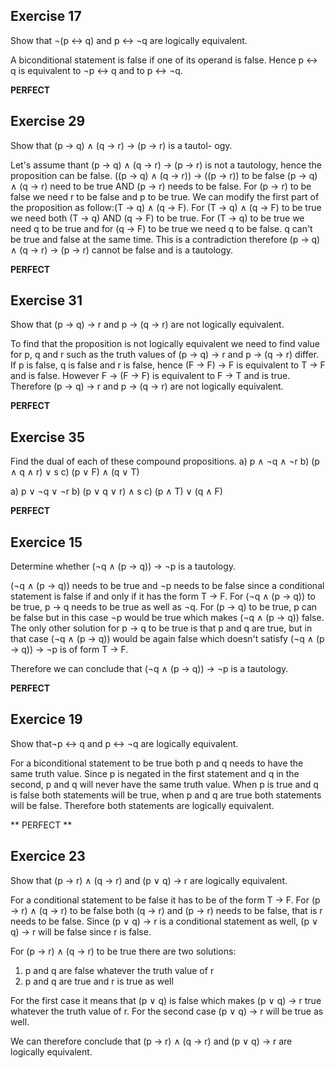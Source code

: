 ## Exercise 17

Show that ¬(p ↔ q) and p ↔ ¬q are logically equivalent.

A biconditional statement is false if one of its operand is false. Hence  p ↔ q is equivalent to ¬p ↔ q and to p ↔ ¬q.

**PERFECT**

## Exercise 29

Show that (p → q) ∧ (q → r) → (p → r) is a tautol-
ogy.

Let's assume thant (p → q) ∧ (q → r) → (p → r) is not a tautology, hence the proposition can be false.
((p → q) ∧ (q → r)) → ((p → r)) to be false (p → q) ∧ (q → r) need to be true AND (p → r) needs to be false.
For (p → r) to be false we need r to be false and p to be true. We can modify the first part of the proposition as follow:(T → q) ∧ (q → F).
For (T → q) ∧ (q → F) to be true we need both (T → q) AND (q → F) to be true.
For (T → q) to be true we need q to be true and for (q → F) to be true we need q to be false.
q can't be true and false at the same time. This is a contradiction therefore (p → q) ∧ (q → r) → (p → r) cannot be false and is a tautology.

**PERFECT**

## Exercise 31

Show that (p → q) → r and p → (q → r) are not logically equivalent.

To find that the proposition is not logically equivalent we need to find value for p, q and r such as the truth values of (p → q) → r and p → (q → r) differ.
If p is false, q is false and r is false, hence (F → F) → F is equivalent to T → F and is false. However F → (F → F) is equivalent to F → T and is true.
Therefore (p → q) → r and p → (q → r) are not logically equivalent.

**PERFECT**

## Exercise 35

Find the dual of each of these compound propositions.
a) p ∧ ¬q ∧ ¬r 
b) (p ∧ q ∧ r) ∨ s
c) (p ∨ F) ∧ (q ∨ T)

a) p ∨ ¬q ∨ ¬r 
b) (p ∨ q ∨ r) ∧ s
c) (p ∧ T) ∨ (q ∧ F)

**PERFECT**

## Exercice 15

Determine whether (¬q ∧ (p → q)) → ¬p is a tautology.

(¬q ∧ (p → q)) needs to be true and ¬p needs to be false since a conditional statement is false if and only if it has the form T → F.
For (¬q ∧ (p → q)) to be true, p → q needs to be true as well as ¬q.
For (p → q) to be true, p can be false but in this case ¬p would be true which makes (¬q ∧ (p → q)) false.
The only other solution for p → q to be true is that p and q are true, but in that case (¬q ∧ (p → q)) would be again false which doesn't satisfy (¬q ∧ (p → q)) → ¬p  is of form T -> F.

Therefore we can conclude that (¬q ∧ (p → q)) → ¬p is a tautology.

**PERFECT**

## Exercice 19

Show that¬p ↔ q and p ↔ ¬q are logically equivalent.

For a biconditional statement to be true both p and q needs to have the same truth value. Since p is negated in the first statement and q in the second, p and q will never have the same truth value. When p is true and q is false both statements will be true, when p and q are true both statements will be false. Therefore both statements are logically equivalent.

** PERFECT **

## Exercice 23

Show that (p → r) ∧ (q → r) and (p ∨ q) → r are logically equivalent.

For a conditional statement to be false it has to be of the form T → F. 
For (p → r) ∧ (q → r) to be false both (q → r) and (p → r) needs to be false, that is r needs to be false.
Since (p ∨ q) → r is a conditional statement as well, (p ∨ q) → r will be false since r is false.

For (p → r) ∧ (q → r) to be true there are two solutions:
1. p and q are false whatever the truth value of r
2. p and q are true and r is true as well

For the first case it means that (p ∨ q) is false which makes (p ∨ q) → r true whatever the truth value of r.
For the second case (p ∨ q) → r will be true as well.

We can therefore conclude that (p → r) ∧ (q → r) and (p ∨ q) → r are logically equivalent.

